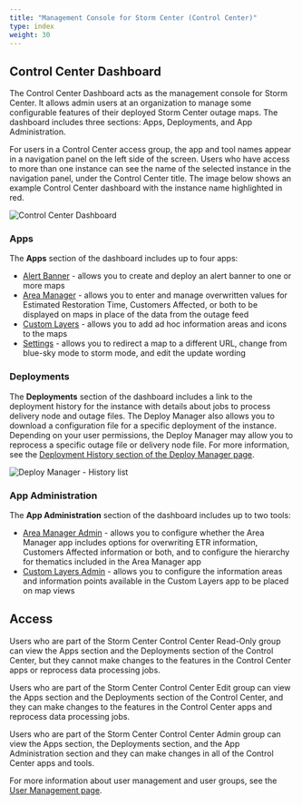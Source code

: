 ```yaml
---
title: "Management Console for Storm Center (Control Center)"
type: index
weight: 30
---
```


## Control Center Dashboard ##

The Control Center Dashboard acts as the management console for Storm Center. It allows admin users at an organization to manage some configurable features of their deployed Storm Center outage maps. The dashboard includes three sections: Apps, Deployments, and App Administration.

For users in a Control Center access group, the app and tool names appear in a navigation panel on the left side of the screen. Users who have access to more than one instance can see the name of the selected instance in the navigation panel, under the Control Center title. The image below shows an example Control Center dashboard with the instance name highlighted in red.

![Control Center Dashboard](/images/storm-center-control-center-dashboard.png)

### Apps ###

The **Apps** section of the dashboard includes up to four apps:

+ [Alert Banner](/storm-center/management-console/alert-banner) - allows you to create and deploy an alert banner to one or more maps
+ [Area Manager](/storm-center/management-console/area-manager) - allows you to enter and manage overwritten values for Estimated Restoration Time, Customers Affected, or both to be displayed on maps in place of the data from the outage feed
+ [Custom Layers](/storm-center/management-console/custom-layers) - allows you to add ad hoc information areas and icons to the maps
+ [Settings](/storm-center/management-console/settings) - allows you to redirect a map to a different URL, change from blue-sky mode to storm mode, and edit the update wording

### Deployments ###

The **Deployments** section of the dashboard includes a link to the deployment history for the instance with details about jobs to process delivery node and outage files. The Deploy Manager also allows you to download a configuration file for a specific deployment of the instance. Depending on your user permissions, the Deploy Manager may allow you to reprocess a specific outage file or delivery node file. For more information, see the [Deployment History section of the Deploy Manager page](/storm-center/deploy-manager/#deployment-history-tool).

![Deploy Manager - History list](/images/deploy-manager-history-list.png)

### App Administration ###

The **App Administration** section of the dashboard includes up to two tools:

+ [Area Manager Admin](/storm-center/management-console/area-manager-admin) - allows you to configure whether the Area Manager app includes options for overwriting ETR information, Customers Affected information or both, and to configure the hierarchy for thematics included in the Area Manager app
+ [Custom Layers Admin](/storm-center/management-console/custom-layers-admin) - allows you to configure the information areas and information points available in the Custom Layers app to be placed on map views

## Access ##

Users who are part of the Storm Center Control Center Read-Only group can view the Apps section and the Deployments section of the Control Center, but they cannot make changes to the features in the Control Center apps or reprocess data processing jobs.

Users who are part of the Storm Center Control Center Edit group can view the Apps section and the Deployments section of the Control Center, and they can make changes to the features in the Control Center apps and reprocess data processing jobs.

Users who are part of the Storm Center Control Center Admin group can view the Apps section, the Deployments section, and the App Administration section and they can make changes in all of the Control Center apps and tools.

For more information about user management and user groups, see the [User Management page](/storm-center/management-console/user-management).
